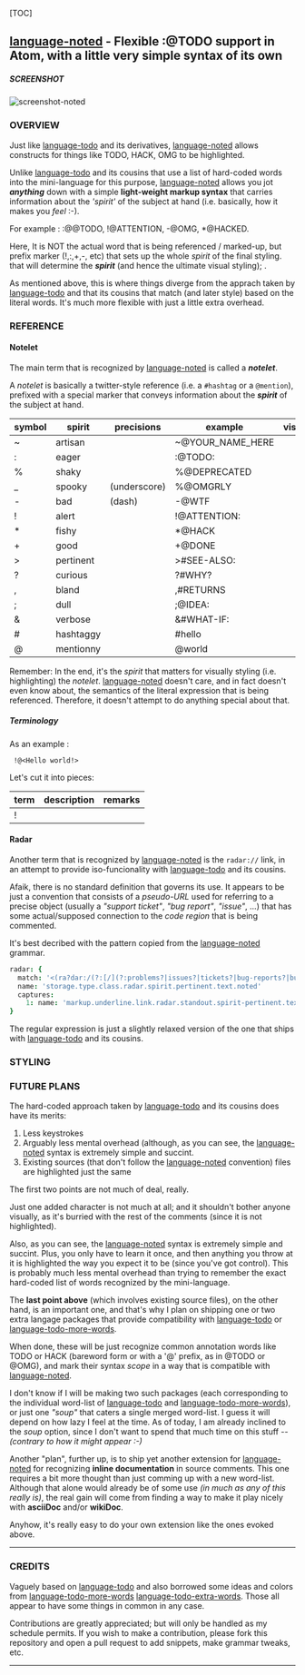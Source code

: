 [TOC]
## [language-noted] - Flexible :@TODO support in Atom, with a little very simple syntax of its own

##### SCREENSHOT

![screenshot-noted]

### OVERVIEW

Just like [language-todo] and its derivatives, [language-noted] allows constructs for things like TODO, HACK, OMG to be highlighted.

Unlike [language-todo] and its cousins that use a list of hard-coded words into the mini-language for this purpose, [language-noted] allows you jot _**anything**_ down with a simple **light-weight markup syntax** that carries information about the _'spirit'_ of the subject at hand (i.e. basically, how it makes you _feel_ :-).

For example : :@@TODO, !@ATTENTION, -@OMG, *@HACKED.

Here, It is NOT the actual word that is being referenced / marked-up,  but prefix marker (!,:,+,-, etc) that sets up the whole _spirit_ of the final styling. that will determine the _**spirit**_ (and hence the ultimate visual styling); .

As mentioned above, this is where things diverge from the apprach taken by [language-todo] and that its cousins that match (and later style)
based on the literal words. It's much more flexible with just a little extra overhead.

### REFERENCE

#### Notelet

The main term that is recognized by [language-noted] is called a _**notelet**_.

A _notelet_ is basically a twitter-style reference (i.e. a `#hashtag` or a `@mention`), prefixed with a special marker that conveys information about the _**spirit**_ of the subject at hand.

| symbol | spirit    | precisions   | example          | visual |
| ------ | --------- | ------------ | ---------------- | ------ |
| ~      | artisan   |              | ~@YOUR_NAME_HERE |        |
| :      | eager     |              | :@TODO:          |        |
| %      | shaky     |              | %@DEPRECATED     |        |
| _      | spooky    | (underscore) | %@OMGRLY         |        |
| -      | bad       | (dash)       | -@WTF            |        |
| !      | alert     |              | !@ATTENTION:     |        |
| *      | fishy     |              | *@HACK           |        |
| +      | good      |              | +@DONE           |        |
| >      | pertinent |              | >#SEE-ALSO:      |        |
| ?      | curious   |              | ?#WHY?           |        |
| ,      | bland     |              | ,#RETURNS        |        |
| ;      | dull      |              | ;@IDEA:          |        |
| &      | verbose   |              | &#WHAT-IF:       |        |
| #      | hashtaggy |              | #hello           |        |
| @      | mentionny |              | @world           |        |


Remember: In the end, it's the _spirit_ that matters for visually styling (i.e. highlighting) the _notelet_. [language-noted] doesn't care, and in fact doesn't even know about, the semantics of the literal expression that is being referenced. Therefore, it doesn't attempt to do anything special about that.

##### Terminology

As an example :

````
 !@<Hello world!>

````

Let's cut it into pieces:


| term | description | remarks |
| ---- | ----------- | ------- |
| !    |             |         |




#### Radar

Another term that is recognized by [language-noted] is the `radar://` link, in an attempt to provide iso-funcionality with [language-todo] and its cousins.

Afaik, there is no standard definition that governs its use. It appears to be just a convention that consists of a _pseudo-URL_ used for referring to a precise object (usually a _"support ticket"_, _"bug report"_, _"issue"_, ...) that has some actual/supposed connection to the _code region_ that is being commented.

It's best decribed with the pattern copied from the [language-noted] grammar.

```cson
radar: {
  match: '<(ra?dar:/(?:[/](?:problems?|issues?|tickets?|bug-reports?|bugs?|reports?))/(?:[&0-9 \\-.%\,;A-Aa-z_]+))>'
  name: 'storage.type.class.radar.spirit.pertinent.text.noted'
  captures:
    1: name: 'markup.underline.link.radar.standout.spirit-pertinent.text.noted'
}
```

The regular expression is just a slightly relaxed version of the one that ships with [language-todo] and its cousins.




### STYLING


### FUTURE PLANS

The hard-coded approach taken by [language-todo] and its cousins does have its merits:

  1. Less keystrokes
  2. Arguably less mental overhead (although, as you can see, the [language-noted] syntax is extremely simple and succint.
  3. Existing sources (that don't follow the [language-noted] convention) files are highlighted just the same

The first two points are not much of deal, really.

Just one added character is not much at all; and it shouldn't bother anyone visually, as it's burried with the rest of the comments (since it
is not highlighted).

Also, as you can see, the [language-noted] syntax is extremely simple and succint. Plus, you only have to learn it once,
and then anything you throw at it is highlighted the way you expect it to be (since you've got control).
This is probably much less mental overhead than trying to remember the exact hard-coded list of words recognized by the mini-language.

The **last point above** (which involves existing source files), on the other hand, is an important one, and that's why I plan on shipping
one or two extra langage packages that provide compatibility with [language-todo] or [language-todo-more-words].

When done, these will be just recognize common annotation words like TODO or HACK (bareword form or with a '@' prefix, as in @TODO or @OMG), and
mark their syntax _scope_ in a way that is compatible with [language-noted].

I don't know if I will be making two such packages (each corresponding to the individual word-list of [language-todo] and [language-todo-more-words]),
or just one _"soup"_ that caters a single merged word-list. I guess it will depend on how lazy I feel at the time. As of today, I am already inclined to
the _soup_ option, since I don't want to spend that much time on this stuff -- _(contrary to how it might appear :-)_

Another "plan", further up, is to ship yet another extension for [language-noted] for recognizing **inline documentation** in source comments.
This one requires a bit more thought than just comming up with a new word-list. Although that alone would already be of some use
_(in much as any of this really is)_, the real gain will come from finding a way to make it play nicely with **asciiDoc** and/or **wikiDoc**.

Anyhow, it's really easy to do your own extension like the ones evoked above.

------------

### CREDITS ###

Vaguely based on [language-todo] and also borrowed some ideas and colors from [language-todo-more-words] [language-todo-extra-words].
Those all appear to have some things in common in any case.

Contributions are greatly appreciated; but will only be handled as my schedule permits.
If you wish to make a contribution, please fork this repository and open a pull request to add snippets, make grammar tweaks, etc.

------------
[language-noted]: <#>
[language-todo]: <https://github.com/atom/language-todo>
[language-todo-more-words]: <https://github.com/jameelmoses/atom-language-todo-more-words>
[language-todo-extra-words]: <https://github.com/dkiyatkin/atom-language-todo-extra-words>

[screenshot-noted]: <assets/img/screenshot-noted.jpg>
